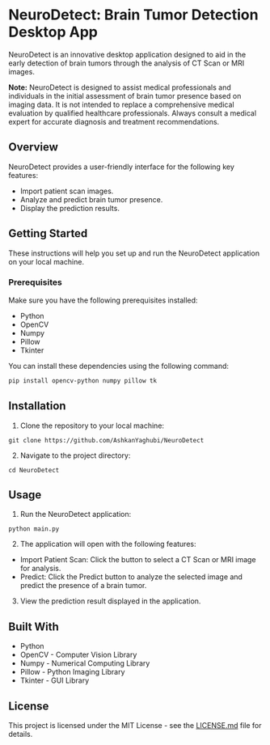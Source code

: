 # NeuroDetect: Brain Tumor Detection Desktop App

NeuroDetect is an innovative desktop application designed to aid in the early detection of brain tumors through the analysis of CT Scan or MRI images.

**Note:** NeuroDetect is designed to assist medical professionals and individuals in the initial assessment of brain tumor presence based on imaging data. It is not intended to replace a comprehensive medical evaluation by qualified healthcare professionals. Always consult a medical expert for accurate diagnosis and treatment recommendations.

## Overview

NeuroDetect provides a user-friendly interface for the following key features:

- Import patient scan images.
- Analyze and predict brain tumor presence.
- Display the prediction results.

## Getting Started

These instructions will help you set up and run the NeuroDetect application on your local machine.

### Prerequisites

Make sure you have the following prerequisites installed:

- Python
- OpenCV
- Numpy
- Pillow
- Tkinter

You can install these dependencies using the following command:

```bash
pip install opencv-python numpy pillow tk
```

## Installation
1. Clone the repository to your local machine:

```
git clone https://github.com/AshkanYaghubi/NeuroDetect
```

2. Navigate to the project directory:

```
cd NeuroDetect
```

## Usage
1. Run the NeuroDetect application:

```
python main.py
```

2. The application will open with the following features:
- Import Patient Scan: Click the button to select a CT Scan or MRI image for analysis.
- Predict: Click the Predict button to analyze the selected image and predict the presence of a brain tumor.

3. View the prediction result displayed in the application.

## Built With

- Python
- OpenCV - Computer Vision Library
- Numpy - Numerical Computing Library
- Pillow - Python Imaging Library
- Tkinter - GUI Library

## License
 This project is licensed under the MIT License - see the [LICENSE.md](LICENSE.md) file for details.
